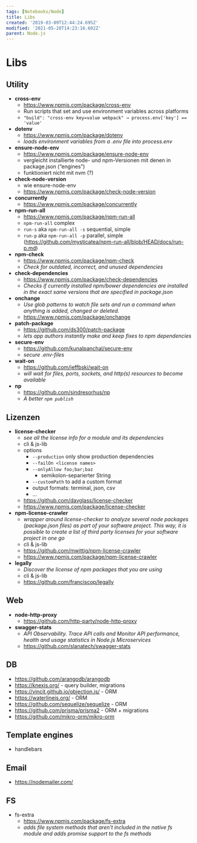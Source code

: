 ```yaml
---
tags: [Notebooks/Node]
title: Libs
created: '2019-03-09T12:44:24.695Z'
modified: '2021-05-28T14:23:16.602Z'
parent: Node.js
---
```


# Libs

## Utility
- **cross-env**
  - https://www.npmjs.com/package/cross-env
  - Run scripts that set and use environment variables across platforms 
  - ```"build": "cross-env key=value webpack" → process.env['key'] == 'value'```
- **dotenv**
  - https://www.npmjs.com/package/dotenv
  - *loads environment variables from a .env file into process.env*
- **ensure-node-env**
  - https://www.npmjs.com/package/ensure-node-env
  - vergleicht installierte node- und npm-Versionen mit denen in package.json (“engines”)
  - funktioniert nicht mit nvm (?)
- **check-node-version**
  - wie ensure-node-env
  - https://www.npmjs.com/package/check-node-version
- **concurrently**
  - https://www.npmjs.com/package/concurrently
- **npm-run-all**
  - https://www.npmjs.com/package/npm-run-all
  - ```npm-run-all``` complex
  - ```run-s``` aka ```npm-run-all -s``` sequential, simple
  - ```run-p``` aka ```npm-run-all -p``` parallel, simple (https://github.com/mysticatea/npm-run-all/blob/HEAD/docs/run-p.md)
- **npm-check**
  - https://www.npmjs.com/package/npm-check
  - *Check for outdated, incorrect, and unused dependencies*
- **check-dependencies**
  - https://www.npmjs.com/package/check-dependencies
  - *Checks if currently installed npm/bower dependencies are installed in the exact same versions that are specified in package.json*
- **onchange**
  - *Use glob patterns to watch file sets and run a command when anything is added, changed or deleted.*
  - https://www.npmjs.com/package/onchange
- **patch-package**
  - https://github.com/ds300/patch-package
  - *lets app authors instantly make and keep fixes to npm dependencies*
- **secure-env**
  - https://github.com/kunalpanchal/secure-env
  - *secure .env-files*
- **wait-on**
  - https://github.com/jeffbski/wait-on
  - *will wait for files, ports, sockets, and http(s) resources to become available*
- **np**
  - https://github.com/sindresorhus/np
  - *A better `npm publish`*


## Lizenzen
- **license-checker**
  - *see all the license info for a module and its dependencies*
  - cli & js-lib
  - options
    - `--production` only show production dependencies
    - `--failOn <license names>`
    - `--onlyAllow foo;bar;baz`
      - semikolon-separierter String
    - `--customPath` to add a custom format
    - output formats: terminal, json, csv
    - ...
  - https://github.com/davglass/license-checker
  - https://www.npmjs.com/package/license-checker
- **npm-license-crawler**
  - *wrapper around license-checker to analyze several node packages (package.json files) as part of your software project. This way, it is possible to create a list of third party licenses for your software project in one go*
  - cli & js-lib
  - https://github.com/mwittig/npm-license-crawler
  - https://www.npmjs.com/package/npm-license-crawler
- **legally**
  - *Discover the license of npm packages that you are using*
  - cli & js-lib
  - https://github.com/franciscop/legally


## Web
- **node-http-proxy**
  - https://github.com/http-party/node-http-proxy
- **swagger-stats**
  - *API Observability. Trace API calls and Monitor API performance, health and usage statistics in Node.js Microservices*
  - https://github.com/slanatech/swagger-stats


## DB
- https://github.com/arangodb/arangodb
- https://knexjs.org/ - query builder, migrations
- https://vincit.github.io/objection.js/ - ORM
- https://waterlinejs.org/ - ORM
- https://github.com/sequelize/sequelize - ORM
- https://github.com/prisma/prisma2 - ORM + migrations
- https://github.com/mikro-orm/mikro-orm


## Template engines
- handlebars


## Email
- https://nodemailer.com/


## FS
- fs-extra
  - https://www.npmjs.com/package/fs-extra 
  - *adds file system methods that aren't included in the native fs module and adds promise support to the fs methods*
